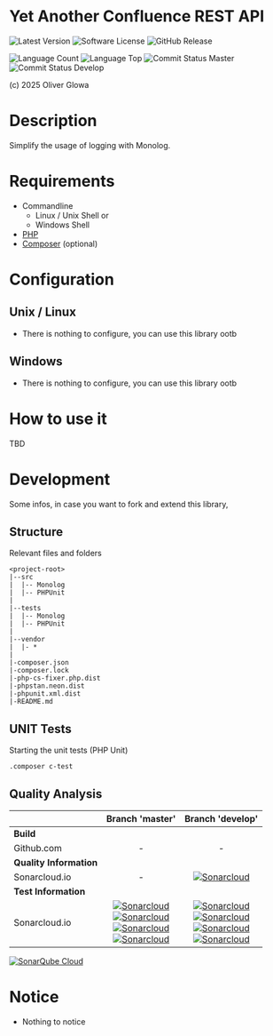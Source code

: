 # Yet Another Confluence REST API

![Latest Version](https://img.shields.io/badge/release-latest-blue?logo=github&style=plastic "Latest Version")
![Software License](https://img.shields.io/github/license/ollily/ezlogging?logo=github&style=plastic "Software License")
![GitHub Release](https://img.shields.io/github/v/release/ollily/ezlogging?logo=github&style=plastic "GitHub Release")

![Language Count](https://img.shields.io/github/languages/count/ollily/ezlogging?logo=github&style=plastic "Language Count")
![Language Top](https://img.shields.io/github/languages/top/ollily/ezlogging?logo=github&style=plastic "Language Top")
![Commit Status Master](https://img.shields.io/github/checks-status/ollily/ezlogging/master?logo=github&label=checks%20master&style=plastic "Commit Status Master")
![Commit Status Develop](https://img.shields.io/github/checks-status/ollily/ezlogging/develop?logo=github&label=checks%20develop&style=plastic "Commit Status Develop")

(c) 2025 Oliver Glowa

# Description

Simplify the usage of logging with Monolog.

# Requirements

- Commandline
    - Linux / Unix Shell or
    - Windows Shell
- [PHP](https://www.php.net)
- [Composer](https://getcomposer.org/) (optional)

# Configuration

## Unix / Linux

- There is nothing to configure, you can use this library ootb

## Windows

- There is nothing to configure, you can use this library ootb

# How to use it

TBD

# Development

Some infos, in case you want to fork and extend this library,

## Structure

Relevant files and folders

    <project-root>
    |--src
    |  |-- Monolog
    |  |-- PHPUnit
    |
    |--tests
    |  |-- Monolog
    |  |-- PHPUnit
    |
    |--vendor
    |  |- *
    |
    |-composer.json
    |-composer.lock
    |-php-cs-fixer.php.dist
    |-phpstan.neon.dist
    |-phpunit.xml.dist
    |-README.md

## UNIT Tests

Starting the unit tests (PHP Unit)

    .composer c-test

## Quality Analysis

|                         |                                                                                                                                                                                                                                                                                                                                                                                                                                       Branch 'master'                                                                                                                                                                                                                                                                                                                                                                                                                                       |                                                                                                                                                                                                                                                                                                                                                                                                                                        Branch 'develop'
|:------------------------|:-------------------------------------------------------------------------------------------------------------------------------------------------------------------------------------------------------------------------------------------------------------------------------------------------------------------------------------------------------------------------------------------------------------------------------------------------------------------------------------------------------------------------------------------------------------------------------------------------------------------------------------------------------------------------------------------------------------------------------------------------------------------------------------------------------------------------------------------------------------------------------------------:|:-----------------------------------------------------------------------------------------------------------------------------------------------------------------------------------------------------------------------------------------------------------------------------------------------------------------------------------------------------------------------------------------------------------------------------------------------------------------------------------------------------------------------------------------------------------------------------------------------------------------------------------------------------------------------------------------------------------------------------------------------------------------------------------------------------------------------------------------------------------------------------------------------:
| **Build**
| Github.com              |                                                                                                                                                                                                                                                                                                                                                                                                                                              -                                                                                                                                                                                                                                                                                                                                                                                                                                              |                                                                                                                                                                                                                                                                                                                                                                                                                                                -
| **Quality Information**
| Sonarcloud.io           |                                                                                                                                                                                                                                                                                                                                                                                                                                              -                                                                                                                                                                                                                                                                                                                                                                                                                                              |                                                                                                                                                                                                                                                                                                                                                                      [![Sonarcloud](https://sonarcloud.io/api/project_badges/quality_gate?project=ollily_ezlogging)](https://sonarcloud.io/dashboard?id=ollily_ezlogging)
| **Test Information**
| Sonarcloud.io           | [![Sonarcloud](https://img.shields.io/sonar/tests/ollily_ezlogging/master?server=https%3A%2F%2Fsonarcloud.io&compact_message&style=plastic&logo=sonar)](https://sonarcloud.io/dashboard?id=ollily_ezlogging)<br/>[![Sonarcloud](https://img.shields.io/sonar/test_success_density/ollily_ezlogging/master?server=https%3A%2F%2Fsonarcloud.io&compact_message&style=plastic&logo=sonar)](https://sonarcloud.io/dashboard?id=ollily_ezlogging)<br/>[![Sonarcloud](https://img.shields.io/sonar/coverage/ollily_ezlogging/master?server=https%3A%2F%2Fsonarcloud.io&compact_message&style=plastic&logo=sonar)](https://sonarcloud.io/dashboard?id=ollily_ezlogging)<br/>[![Sonarcloud](https://img.shields.io/sonar/violations/ollily_ezlogging/master?server=https%3A%2F%2Fsonarcloud.io&compact_message&style=plastic&logo=sonar)](https://sonarcloud.io/dashboard?id=ollily_ezlogging)<br/> | [![Sonarcloud](https://img.shields.io/sonar/tests/ollily_ezlogging/develop?server=https%3A%2F%2Fsonarcloud.io&compact_message&style=plastic&logo=sonar)](https://sonarcloud.io/dashboard?id=ollily_ezlogging)<br/>[![Sonarcloud](https://img.shields.io/sonar/test_success_density/ollily_ezlogging/develop?server=https%3A%2F%2Fsonarcloud.io&compact_message&style=plastic&logo=sonar)](https://sonarcloud.io/dashboard?id=ollily_ezlogging)<br/>[![Sonarcloud](https://img.shields.io/sonar/coverage/ollily_ezlogging/develop?server=https%3A%2F%2Fsonarcloud.io&compact_message&style=plastic&logo=sonar)](https://sonarcloud.io/dashboard?id=ollily_ezlogging)<br/>[![Sonarcloud](https://img.shields.io/sonar/violations/ollily_ezlogging/develop?server=https%3A%2F%2Fsonarcloud.io&compact_message&style=plastic&logo=sonar)](https://sonarcloud.io/dashboard?id=ollily_ezlogging)<br/>

[![SonarQube Cloud](https://sonarcloud.io/images/project_badges/sonarcloud-light.svg)](https://sonarcloud.io/summary/new_code?id=ollily_ezlogging)

# Notice

- Nothing to notice
